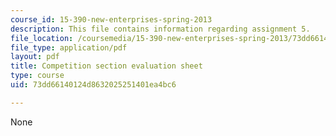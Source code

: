 ```yaml
---
course_id: 15-390-new-enterprises-spring-2013
description: This file contains information regarding assignment 5.
file_location: /coursemedia/15-390-new-enterprises-spring-2013/73dd66140124d8632025251401ea4bc6_MIT15_390S13_assgn5sheet.pdf
file_type: application/pdf
layout: pdf
title: Competition section evaluation sheet
type: course
uid: 73dd66140124d8632025251401ea4bc6

---
```

None